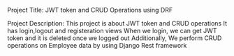 Project Title:  JWT token and CRUD Operations using DRF

Project Description:
This project is about JWT token and CRUD operations
It has login,logout and registeration views
When we login, we can get JWT token and it is deleted once we logged out
Additionally, We perform CRUD operations on Employee data by using Django Rest framework
